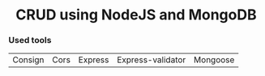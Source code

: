 <h1 align='center'><b>CRUD</b> using <b>NodeJS</b> and <b>MongoDB</b></h1>
<p>
  <h3>Used tools</h3>
  <table>
  <tr>
    <td>Consign</td>
    <td>Cors</td>
    <td>Express</td>
    <td>Express-validator</td>
    <td>Mongoose</td>
  </tr>
  </table>
</p>
